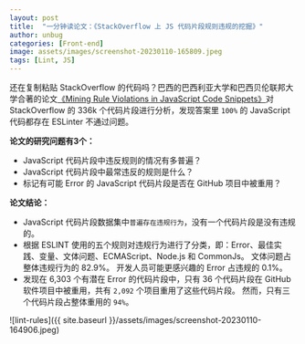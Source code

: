 ```yaml
---
layout: post
title:  "一分钟读论文：《StackOverflow 上 JS 代码片段规则违规的挖掘》"
author: unbug
categories: [Front-end]
image: assets/images/screenshot-20230110-165809.jpeg
tags: [Lint, JS]
---
```

还在复制粘贴 StackOverflow 的代码吗？巴西的巴西利亚大学和巴西贝伦联邦大学合著的论文[《Mining Rule Violations in JavaScript Code Snippets》][paper1-url]对 StackOverflow 的 336k 个代码片段进行分析，发现答案里 `100%` 的 JavaScript 代码都存在 ESLinter 不通过问题。

**论文的研究问题有3个：**
- JavaScript 代码片段中违反规则的情况有多普遍？
- JavaScript 代码片段中最常违反的规则是什么？
- 标记有可能 Error 的 JavaScript 代码片段是否在 GitHub 项目中被重用？

**论文结论：**
- JavaScript 代码片段数据集中`普遍存在违规行为`，没有一个代码片段是没有违规的。 
- 根据 ESLINT 使用的五个规则对违规行为进行了分类，即：Error、最佳实践、变量、文体问题、ECMAScript、Node.js 和 CommonJs。 文体问题占整体违规行为的 82.9%。 开发人员可能更感兴趣的 Error 占违规的 0.1%。
- 发现在 6,303 个有潜在 Error 的代码片段中，只有 36 个代码片段在 GitHub 软件项目中被重用，共有 `2,092` 个项目重用了这些代码片段。 然而，只有三个代码片段占整体重用的 `94%`。

![lint-rules]({{ site.baseurl }}/assets/images/screenshot-20230110-164906.jpeg)


[paper1-url]: http://gustavopinto.org/lost+found/msr2019c.pdf